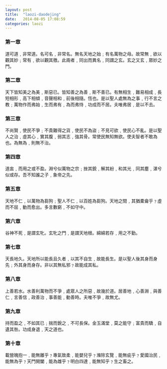 ```yaml
---
layout: post
title:  "laozi-daodejing"
date:   2014-08-05 17:08:59
categories: laozi
---
```


### 第一章

道可道﹐非常道。名可名﹐非常名。無名天地之始﹔有名萬物之母。故常無﹐欲以觀其妙﹔常有﹐欲以觀其徼。此兩者﹐同出而異名﹐同謂之玄。玄之又玄﹐眾妙之門。

### 第二章

天下皆知美之為美﹐斯惡已。皆知善之為善﹐斯不善已。有無相生﹐難易相成﹐長短相形﹐高下相傾﹐音聲相和﹐前後相隨。恆也。是以聖人處無為之事﹐行不言之教﹔萬物作而弗始﹐生而弗有﹐為而弗恃﹐功成而不居。夫唯弗居﹐是以不去。

### 第三章

不尚賢﹐使民不爭﹔不貴難得之貨﹐使民不為盜﹔不見可欲﹐使民心不亂。是以聖人之治﹐虛其心﹐實其腹﹐弱其志﹐強其骨。常使民無知無欲。使夫智者不敢為也。為無為﹐則無不治。

### 第四章

道盅﹐而用之或不盈。淵兮似萬物之宗﹔挫其銳﹐解其紛﹐和其光﹐同其塵﹐湛兮似或存。吾不知誰之子﹐象帝之先。

### 第五章

天地不仁﹐以萬物為芻狗﹔聖人不仁﹐以百姓為芻狗。天地之間﹐其猶橐龠乎﹖虛而不屈﹐動而愈出。多言數窮﹐不如守中。

### 第六章

谷神不死﹐是謂玄牝。玄牝之門﹐是謂天地根。綿綿若存﹐用之不勤。

### 第七章

天長地久。天地所以能長且久者﹐以其不自生﹐故能長生。是以聖人後其身而身先﹔外其身而身存。非以其無私邪﹖故能成其私。

### 第八章

上善若水。水善利萬物而不爭﹐處眾人之所惡﹐故幾於道。居善地﹐心善淵﹐與善仁﹐言善信﹐政善治﹐事善能﹐動善時。夫唯不爭﹐故無尤。

### 第九章

持而盈之﹐不如其已﹔揣而銳之﹐不可長保。金玉滿堂﹐莫之能守﹔富貴而驕﹐自遺其咎。功成身退﹐天之道也。

### 第十章

載營魄抱一﹐能無離乎﹖專氣致柔﹐能嬰兒乎﹖滌除玄覽﹐能無疵乎﹖愛國治民﹐能無為乎﹖天門開闔﹐能為雌乎﹖明白四達﹐能無知乎﹖生之畜之。

